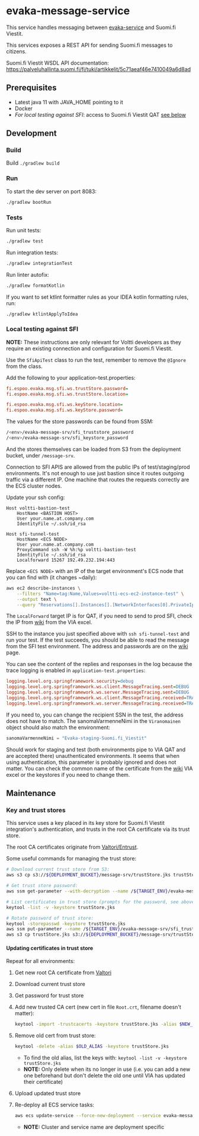 <!--
SPDX-FileCopyrightText: 2017-2020 City of Espoo

SPDX-License-Identifier: LGPL-2.1-or-later
-->

# evaka-message-service

This service handles messaging between [evaka-service](../service/README.md) and Suomi.fi Viestit.

This services exposes a REST API for sending Suomi.fi messages to citizens.

Suomi.fi Viestit WSDL API documentation: <https://palveluhallinta.suomi.fi/fi/tuki/artikkelit/5c71aeaf46e7410049a6d8ad>

## Prerequisites

- Latest java 11 with JAVA_HOME pointing to it
- Docker
- *For local testing against SFI*: access to Suomi.fi Viestit QAT [see below](#Local-testing-against-SFI)

## Development

### Build

Build `./gradlew build`

### Run

To start the dev server on port 8083:

```sh
./gradlew bootRun
```

### Tests

Run unit tests:

```sh
./gradlew test
```

Run integration tests:

```sh
./gradlew integrationTest
```

Run linter autofix:

```sh
./gradlew formatKotlin
```

If you want to set ktlint formatter rules as your IDEA kotlin formatting rules, run:

```sh
./gradlew ktlintApplyToIdea
```

### Local testing against SFI

**NOTE:** These instructions are only relevant for Voltti developers as they require
an existing connection and configuration for Suomi.fi Viestit.

Use the `SfiApiTest` class to run the test, remember to remove the `@Ignore` from the class.

Add the following to your application-test.properties:

```ini
fi.espoo.evaka.msg.sfi.ws.trustStore.password=
fi.espoo.evaka.msg.sfi.ws.trustStore.location=

fi.espoo.evaka.msg.sfi.ws.keyStore.location=
fi.espoo.evaka.msg.sfi.ws.keyStore.password=
```

The values for the store passwords can be found from SSM:

```sh
/<env>/evaka-message-srv/sfi_truststore_password
/<env>/evaka-message-srv/sfi_keystore_password
```

And the stores themselves can be loaded from S3 from the deployment bucket, under `/message-srv`.

Connection to SFI APIS are allowed from the public IPs of test/staging/prod environments. It's not enough to
use just bastion since it routes outgoing traffic via a different IP. One machine that routes the requests correctly
are the ECS cluster nodes.

Update your ssh config:

```ssh-config
Host voltti-bastion-test
    HostName <BASTION HOST>
    User your.name.at.company.com
    IdentityFile ~/.ssh/id_rsa

Host sfi-tunnel-test
    HostName <ECS NODE>
    User your.name.at.company.com
    ProxyCommand ssh -W %h:%p voltti-bastion-test
    IdentityFile ~/.ssh/id_rsa
    Localforward 15267 192.49.232.194:443
```

Replace `<ECS NODE>` with an IP of the target environment's ECS node that
you can find with (it changes ~daily):

```sh
aws ec2 describe-instances \
    --filters "Name=tag:Name,Values=voltti-ecs-ec2-instance-test" \
    --output text \
    --query "Reservations[].Instances[].[NetworkInterfaces[0].PrivateIpAddress][0]"
```

The `LocalForward` target IP is for QAT, if you need to send to prod SFI, check the IP from [wiki](https://voltti.atlassian.net/wiki/spaces/EVAKA/pages/852328491/Suomi.fi+Viestit+k+ytt+notto)
from the VIA excel.

SSH to the instance you just specified above with `ssh sfi-tunnel-test` and run your test. If the test succeeds, you should be
able to read the message from the SFI test environment. The address and passwords are on the  [wiki](https://voltti.atlassian.net/wiki/spaces/EVAKA/pages/852328491/Suomi.fi+Viestit+k+ytt+notto)
page.

You can see the content of the replies and responses in the log because the trace logging is enabled in `application-test.properties`:

```ini
logging.level.org.springframework.security=debug
logging.level.org.springframework.ws.client.MessageTracing.sent=DEBUG
logging.level.org.springframework.ws.server.MessageTracing.sent=DEBUG
logging.level.org.springframework.ws.client.MessageTracing.received=TRACE
logging.level.org.springframework.ws.server.MessageTracing.received=TRACE
```

If you need to, you can change the recipient SSN in the test, the address does not have to match. The sanomaVarmenneNimi
in the `Viranomainen` object should also match the environment:

```kotlin
sanomaVarmenneNimi = "Evaka-staging-Suomi.fi_Viestit"
```

Should work for staging and test (both environments pipe to VIA QAT and are accepted there) unauthenticated environments.
It seems that when using authentication, this parameter is probably ignored and does not matter. You can check the common
name of the certificate from the [wiki](https://voltti.atlassian.net/wiki/spaces/EVAKA/pages/852328491/Suomi.fi+Viestit+k+ytt+notto)
 VIA excel or the keystores if you need to change them.

## Maintenance

### Key and trust stores

This service uses a key placed in its key store for Suomi.fi Viestit integration's
authentication, and trusts in the root CA certificate via its trust store.

The root CA certificates originate from [Valtori/Entrust](https://valtori.fi/yhteinen-integraatioalusta-via-julkiset-varmenteet).

Some useful commands for managing the trust store:

```sh
# Download current trust store from S3:
aws s3 cp s3://${DEPLOYMENT_BUCKET}/message-srv/trustStore.jks trustStore.jks

# Get trust store password:
aws ssm get-parameter --with-decryption --name /${TARGET_ENV}/evaka-message-srv/sfi_truststore_password --query 'Parameter.Value' --output text

# List certificates in trust store (prompts for the password, see above):
keytool -list -v -keystore trustStore.jks

# Rotate password of trust store:
keytool -storepasswd -keystore trustStore.jks
aws ssm put-parameter --name /${TARGET_ENV}/evaka-message-srv/sfi_truststore_password --value 'supersecretpassword' --type SecureString --overwrite
aws s3 cp trustStore.jks s3://${DEPLOYMENT_BUCKET}/message-srv/trustStore.jks
```

#### Updating certificates in trust store

Repeat for all environments:

1. Get new root CA certificate from [Valtori](https://valtori.fi/yhteinen-integraatioalusta-via-julkiset-varmenteet)
1. Download current trust store
1. Get password for trust store
1. Add new trusted CA cert (new cert in file `Root.crt`, filename doesn't matter):

    ```sh
    keytool -import -trustcacerts -keystore trustStore.jks -alias $NEW_ALIAS -file Root.crt
    ```

1. Remove old cert from trust store:

    ```sh
    keytool -delete -alias $OLD_ALIAS -keystore trustStore.jks
    ```

    - To find the old alias, list the keys with: `keytool -list -v -keystore trustStore.jks`
    - **NOTE:** Only delete when its no longer in use (i.e. you can add a new one beforehand but don't delete the old one until VIA has updated their certificate)
1. Upload updated trust store
1. Re-deploy all ECS service tasks:

    ```sh
    aws ecs update-service --force-new-deployment --service evaka-message-srv --cluster voltti-ecs-cluster-$ENV
    ```

    - **NOTE:** Cluster and service name are deployment specific
